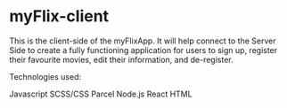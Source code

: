 # myFlix-client
 
This is the client-side of the myFlixApp. It will help connect to the Server Side to create a fully functioning application for users to sign up, register their favourite movies, edit their information, and de-register.

Technologies used:

Javascript
SCSS/CSS
Parcel
Node.js
React
HTML
